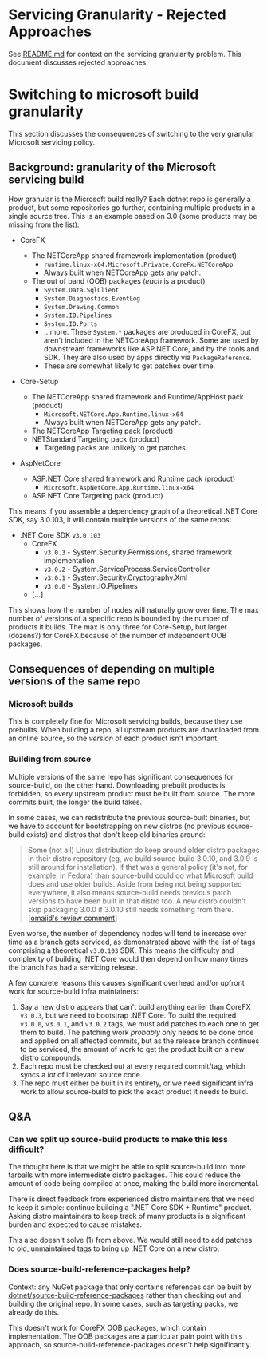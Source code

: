 # Servicing Granularity - Rejected Approaches
See [README.md](README.md) for context on the servicing granularity problem.
This document discusses rejected approaches.

# Switching to microsoft build granularity
This section discusses the consequences of switching to the very granular
Microsoft servicing policy.

## Background: granularity of the Microsoft servicing build
How granular is the Microsoft build really? Each dotnet repo is generally a
product, but some repositories go further, containing multiple products in a
single source tree. This is an example based on 3.0 (some products may be
missing from the list):

* CoreFX
  * The NETCoreApp shared framework implementation (product)
    * `runtime.linux-x64.Microsoft.Private.CoreFx.NETCoreApp`
    * Always built when NETCoreApp gets any patch.
  * The out of band (OOB) packages (*each* is a product)
    * `System.Data.SqlClient`
    * `System.Diagnostics.EventLog`
    * `System.Drawing.Common`
    * `System.IO.Pipelines`
    * `System.IO.Ports`
    * ...more. These `System.*` packages are produced in CoreFX, but aren't
      included in the NETCoreApp framework. Some are used by downstream
      frameworks like ASP.NET Core, and by the tools and SDK. They are also used
      by apps directly via `PackageReference`.
    * These are somewhat likely to get patches over time.

* Core-Setup
  * The NETCoreApp shared framework and Runtime/AppHost pack (product)
    * `Microsoft.NETCore.App.Runtime.linux-x64`
    * Always built when NETCoreApp gets any patch.
  * The NETCoreApp Targeting pack (product)
  * NETStandard Targeting pack (product)
    * Targeting packs are unlikely to get patches.

* AspNetCore
  * ASP.NET Core shared framework and Runtime pack (product)
    * `Microsoft.AspNetCore.App.Runtime.linux-x64`
  * ASP.NET Core Targeting pack (product)

This means if you assemble a dependency graph of a theoretical .NET Core SDK,
say 3.0.103, it will contain multiple versions of the same repos:

* .NET Core SDK `v3.0.103`
  * CoreFX
    * `v3.0.3` - System.Security.Permissions, shared framework implementation
    * `v3.0.2` - System.ServiceProcess.ServiceController
    * `v3.0.1` - System.Security.Cryptography.Xml
    * `v3.0.0` - System.IO.Pipelines
  * [...]

This shows how the number of nodes will naturally grow over time. The max number
of versions of a specific repo is bounded by the number of products it builds.
The max is only three for Core-Setup, but larger (dozens?) for CoreFX because of
the number of independent OOB packages.

## Consequences of depending on multiple versions of the same repo

### Microsoft builds
This is completely fine for Microsoft servicing builds, because they use
prebuilts. When building a repo, all upstream products are downloaded from an
online source, so the *version* of each product isn't important.

### Building from source
Multiple versions of the same repo has significant consequences for
source-build, on the other hand. Downloading prebuilt products is forbidden, so
every upstream product must be built from source. The more commits built, the
longer the build takes.

In some cases, we can redistribute the previous source-built binaries, but we
have to account for bootstrapping on new distros (no previous source-build
exists) and distros that don't keep old binaries around:

> Some (not all) Linux distribution do keep around older distro packages in
their distro repository (eg, we build source-build 3.0.10, and 3.0.9 is still
around for installation). If that was a general policy (it's not, for example,
in Fedora) than source-build could do what Microsoft build does and use older
builds. Aside from being not being supported everywhere, it also means
source-build needs previous patch versions to have been built in that distro
too. A new distro couldn't skip packaging 3.0.0 if 3.0.10 still needs something
from there. [[omajid's review
comment](https://github.com/dotnet/source-build/pull/1389#discussion_r350783942)]

Even worse, the number of dependency nodes will tend to increase over time as a
branch gets serviced, as demonstrated above with the list of tags comprising a
theoretical `v3.0.103` SDK. This means the difficulty and complexity of building
.NET Core would then depend on how many times the branch has had a servicing
release.

A few concrete reasons this causes significant overhead and/or upfront work for
source-build infra maintainers:

1. Say a new distro appears that can't build anything earlier than CoreFX
   `v3.0.3`, but we need to bootstrap .NET Core. To build the required `v3.0.0`,
   `v3.0.1`, and `v3.0.2` tags, we must add patches to each one to get them to
   build. The patching work *probably* only needs to be done once and applied on
   all affected commits, but as the release branch continues to be serviced, the
   amount of work to get the product built on a new distro compounds.
2. Each repo must be checked out at every required commit/tag, which syncs a
   *lot* of irrelevant source code.
3. The repo must either be built in its entirety, or we need significant infra
   work to allow source-build to pick the exact product it needs to build.

## Q&A

### Can we split up source-build products to make this less difficult?
The thought here is that we might be able to split source-build into more
tarballs with more intermediate distro packages. This could reduce the amount of
code being compiled at once, making the build more incremental.

There is direct feedback from experienced distro maintainers that we need to
keep it simple: continue building a ".NET Core SDK + Runtime" product. Asking
distro maintainers to keep track of many products is a significant burden and
expected to cause mistakes.

This also doesn't solve (1) from above. We would still need to add patches to
old, unmaintained tags to bring up .NET Core on a new distro.

### Does source-build-reference-packages help?
Context: any NuGet package that only contains references can be built by
[dotnet/source-build-reference-packages](https://github.com/dotnet/source-build-reference-packages)
rather than checking out and building the original repo. In some cases, such as
targeting packs, we already do this.

This doesn't work for CoreFX OOB packages, which contain implementation. The OOB
packages are a particular pain point with this approach, so
source-build-reference-packages doesn't help significantly.
